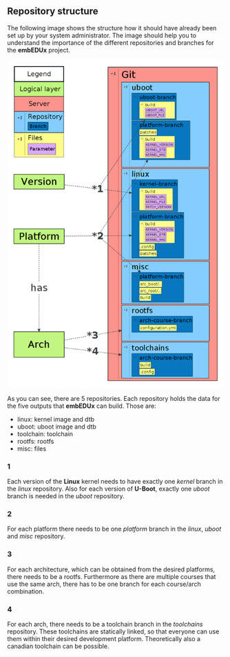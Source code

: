 ## Repository structure

The following image shows the structure how it should have already been set up
by your system administrator. The image should help you to understand the
importance of the different repositories and branches for the **embEDUx**
project. 

![Repository structure](img/repositories.png)

As you can see, there are 5 repositories. Each repository holds the data for the
five outputs that **embEDUx** can build. Those are:

* linux: kernel image and dtb
* uboot: uboot image and dtb
* toolchain: toolchain
* rootfs: rootfs
* misc: files

### 1
Each version of the **Linux** kernel needs to have exactly one *kernel* branch in
the *linux* repository. Also for each version of **U-Boot**, exactly one *uboot*
branch is needed in the *uboot* repository.

### 2
For each platform there needs to be one *platform* branch in the *linux*,
*uboot* and *misc* repository.

### 3
For each architecture, which can be obtained from the desired platforms, there needs to
be a rootfs. Furthermore as there are multiple courses that use the same arch,
there has to be one branch for each course/arch combination.

### 4
For each arch, there needs to be a toolchain branch in the *toolchains*
repository. These toolchains are statically linked, so that everyone can use
them within their desired development platform. Theoretically also a canadian
toolchain can be possible.
